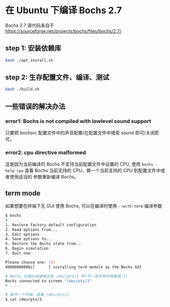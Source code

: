# 在 Ubuntu 下编译 Bochs 2.7

Bochs 2.7 源代码来自于 https://sourceforge.net/projects/bochs/files/bochs/2.7/

## step 1: 安装依赖库

```bash
bash ./apt_install.sh
```

## step 2: 生存配置文件、编译、测试

```bash
bash ./build.sh
```

## 一些错误的解决办法

### error1:  Bochs is not compiled with lowlevel sound support

只要把 bochsrc 配置文件中的声音配置(在配置文件中搜索 sound 即可)关闭即可。

### error2: cpu directive malformed

这是因为当前编译的 Bochs 不支持当前配置文件中设置的 CPU, 使用 `bochs -help cpu`
查看 Bochs 当前支持的 CPU，换一个当前支持的 CPU 到配置文件中或者使用适当的
参数重新编译 Bochs。

## term mode

如果想要在终端下无 GUI 使用 Bochs, 可以在编译时使用 `--with-term` 编译参数

```bash
$ bochs
# .....
1. Restore factory default configuration
2. Read options from...
3. Edit options
4. Save options to...
5. Restore the Bochs state from...
6. Begin simulation
7. Quit now

Please choose one: [6]
00000000000i[      ] installing term module as the Bochs GUI

# Bochs 的输出会被输出到 /dev/pts/2 中(不一定所有时候都是 2)
Bochs connected to screen "/dev/pts/2"
# ....

# 新开一个终端，查看 /dev/pts/2
$ cat /dev/pts/2
```
